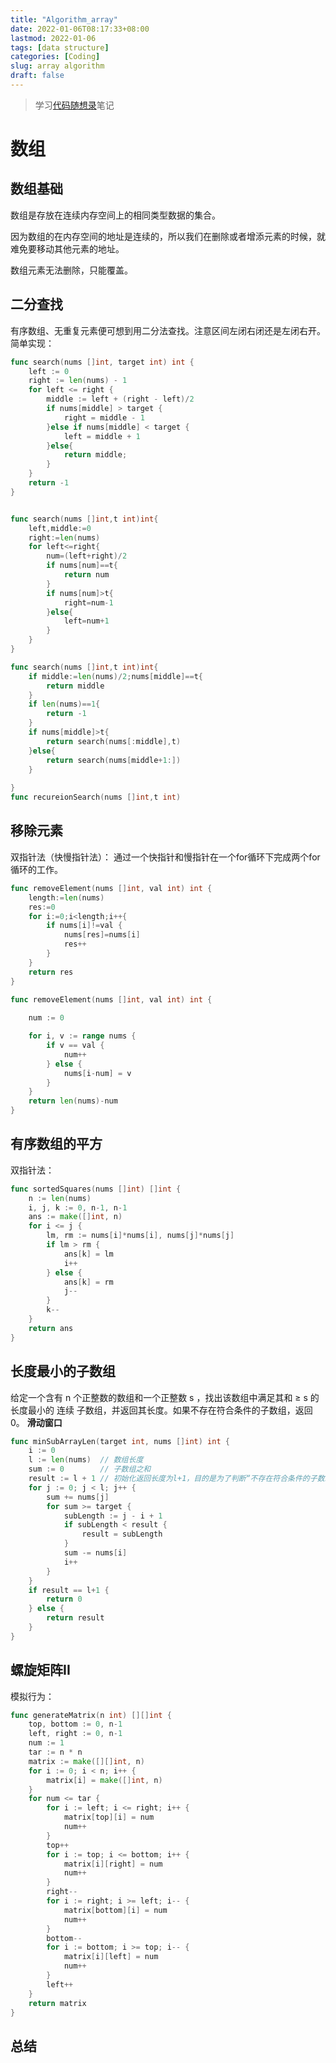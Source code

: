 ```yaml
---
title: "Algorithm_array"
date: 2022-01-06T08:17:33+08:00
lastmod: 2022-01-06
tags: [data structure]
categories: [Coding]
slug: array algorithm 
draft: false
---
```

> 学习[代码随想录](https://programmercarl.com/)笔记

<!-- @import "[TOC]" {cmd="toc" depthFrom=1 depthTo=6 orderedList=false} -->

# 数组
## 数组基础
数组是存放在连续内存空间上的相同类型数据的集合。 

因为数组的在内存空间的地址是连续的，所以我们在删除或者增添元素的时候，就难免要移动其他元素的地址。

数组元素无法删除，只能覆盖。
## 二分查找
有序数组、无重复元素便可想到用二分法查找。注意区间左闭右闭还是左闭右开。
简单实现：
```go
func search(nums []int, target int) int {
    left := 0
    right := len(nums) - 1
    for left <= right {
        middle := left + (right - left)/2
        if nums[middle] > target {
            right = middle - 1
        }else if nums[middle] < target {
            left = middle + 1
        }else{
            return middle;
        }
    }
    return -1
}


func search(nums []int,t int)int{
    left,middle:=0
    right:=len(nums)
    for left<=right{
        num=(left+right)/2
        if nums[num]==t{
            return num
        }
        if nums[num]>t{
            right=num-1
        }else{
            left=num+1
        }
    }
}

func search(nums []int,t int)int{
    if middle:=len(nums)/2;nums[middle]==t{
        return middle
    }
    if len(nums)==1{
        return -1
    }
    if nums[middle]>t{
        return search(nums[:middle],t)
    }else{
        return search(nums[middle+1:])
    }
    
}
func recureionSearch(nums []int,t int)
```
## 移除元素
双指针法（快慢指针法）： 通过一个快指针和慢指针在一个for循环下完成两个for循环的工作。
```go
func removeElement(nums []int, val int) int {
    length:=len(nums)
    res:=0
    for i:=0;i<length;i++{
        if nums[i]!=val {
            nums[res]=nums[i]
            res++
        }
    }
    return res
}

func removeElement(nums []int, val int) int {
   
    num := 0

    for i, v := range nums {
        if v == val {
            num++
        } else {
            nums[i-num] = v
        }
    }
    return len(nums)-num
}
```
## 有序数组的平方
双指针法：
```go
func sortedSquares(nums []int) []int {
	n := len(nums)
	i, j, k := 0, n-1, n-1
	ans := make([]int, n)
	for i <= j {
		lm, rm := nums[i]*nums[i], nums[j]*nums[j]
		if lm > rm {
			ans[k] = lm
			i++
		} else {
			ans[k] = rm
			j--
		}
		k--
	}
	return ans
}
```
## 长度最小的子数组
给定一个含有 n 个正整数的数组和一个正整数 s ，找出该数组中满足其和 ≥ s 的长度最小的 连续 子数组，并返回其长度。如果不存在符合条件的子数组，返回 0。
**滑动窗口**
```go
func minSubArrayLen(target int, nums []int) int {
    i := 0
    l := len(nums)  // 数组长度
    sum := 0        // 子数组之和
    result := l + 1 // 初始化返回长度为l+1，目的是为了判断“不存在符合条件的子数组，返回0”的情况
    for j := 0; j < l; j++ {
        sum += nums[j]
        for sum >= target {
            subLength := j - i + 1
            if subLength < result {
                result = subLength
            }
            sum -= nums[i]
            i++
        }
    }
    if result == l+1 {
        return 0
    } else {
        return result
    }
}
```
## 螺旋矩阵II
模拟行为：
```go
func generateMatrix(n int) [][]int {
    top, bottom := 0, n-1
    left, right := 0, n-1
    num := 1
    tar := n * n
    matrix := make([][]int, n)
    for i := 0; i < n; i++ {
        matrix[i] = make([]int, n)
    }
    for num <= tar {
        for i := left; i <= right; i++ {
            matrix[top][i] = num
            num++
        }
        top++
        for i := top; i <= bottom; i++ {
            matrix[i][right] = num
            num++
        }
        right--
        for i := right; i >= left; i-- {
            matrix[bottom][i] = num
            num++
        }
        bottom--
        for i := bottom; i >= top; i-- {
            matrix[i][left] = num
            num++
        }
        left++
    }
    return matrix
}
```
## 总结
